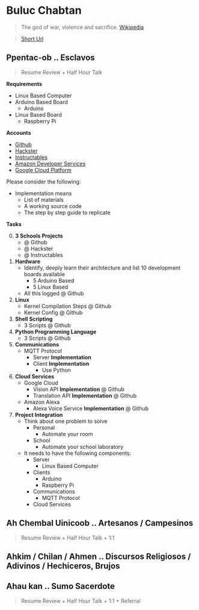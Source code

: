 # Buluc Chabtan

> The god of war, violence and sacrifice. [Wikipedia](https://en.wikipedia.org/wiki/List_of_Maya_gods_and_supernatural_beings)

> [Short Url](https://goo.gl/EaHYCN)

## Ppentac-ob .. Esclavos

> Resume Review + Half Hour Talk

__Requirements__

- Linux Based Computer
- Arduino Based Board
  - Arduino
- Linux Based Board
  - Raspberry Pi

__Accounts__

- [Github](https://github.com/)
- [Hackster](https://www.hackster.io/)
- [Instructables](http://www.instructables.com/)
- [Amazon Developer Services](https://developer.amazon.com/)
- [Google Cloud Platform](https://cloud.google.com/)

Please consider the following:

- Implementation means
  - List of materials
  - A working source code
  - The step by step guide to replicate

__Tasks__

0. __3 Schools Projects__
   - @ Github
   - @ Hackster
   - @ Instructables
1. __Hardware__
   - Identify, deeply learn their architecture and list 10 development boards available
     - 5 Arduino Based
     - 5 Linux Based
   - All this logged @ Github
2. __Linux__
   - Kernel Compilation Steps @ Github
   - Kernel Config @ Github
3. __Shell Scripting__
   - 3 Scripts @ Github
4. __Python Programming Language__
   - 3 Scripts @ Github
5. __Communications__
   - MQTT Protocol
     - Server __Implementation__
     - Client __Implementation__
       - Use Python
6. __Cloud Services__
   - Google Cloud
     - Vision API __Implementation__ @ Github
     - Translation API __Implementation__ @ Github
   - Amazon Alexa
     - Alexa Voice Service __Implementation__ @ Github
7. __Project Integration__
   - Think about one problem to solve
     - Personal
       - Automate your room
     - School
       - Automate your school laboratory
   - It needs to have the following components:
     - Server
       - Linux Based Computer
     - Clients
       - Arduino
       - Raspberry Pi
     - Communications
       - MQTT Protocol
     - Cloud Services

## Ah Chembal Uinicoob .. Artesanos / Campesinos

> Resume Review + Half Hour Talk + 1:1

## Ahkim / Chilan / Ahmen .. Discursos Religiosos / Adivinos / Hechiceros, Brujos

## Ahau kan .. Sumo Sacerdote

> Resume Review + Half Hour Talk + 1:1 + Referral

